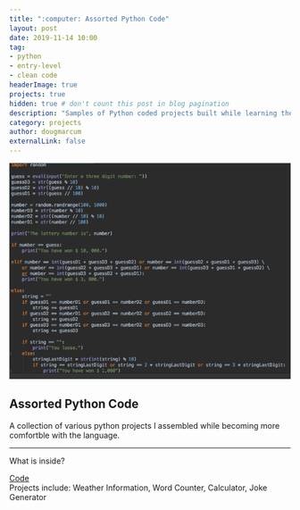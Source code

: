 ```yaml
---
title: ":computer: Assorted Python Code"
layout: post
date: 2019-11-14 10:00
tag: 
- python
- entry-level
- clean code
headerImage: true
projects: true
hidden: true # don't count this post in blog pagination
description: "Samples of Python coded projects built while learning the fundamentals of the language."
category: projects
author: dougmarcum
externalLink: false
---
```


![Screenshot](/assets/images/python_code.png)

## Assorted Python Code    

A collection of various python projects I assembled while becoming more comfortble with the language.  

---

What is inside?  
 
[Code](https://github.com/MarcumDoug/Python_Code_Projects)  
Projects include: Weather Information, Word Counter, Calculator, Joke Generator 
